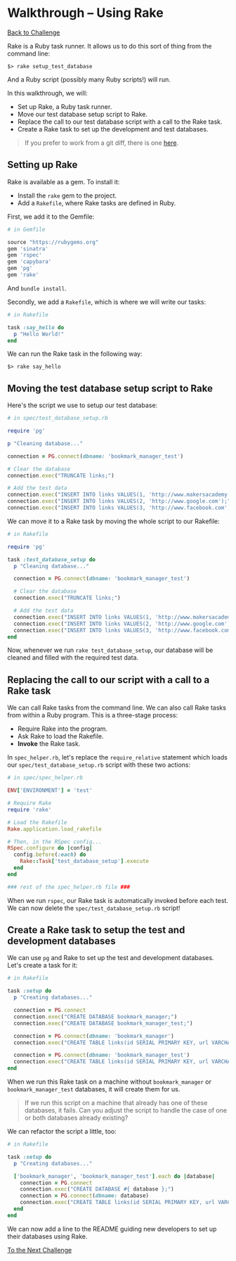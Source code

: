 # Walkthrough – Using Rake

[Back to Challenge](../10_using_rake.md)

Rake is a Ruby task runner. It allows us to do this sort of thing from the command line:

```
$> rake setup_test_database
```

And a Ruby script (possibly many Ruby scripts!) will run.

In this walkthrough, we will:

- Set up Rake, a Ruby task runner.
- Move our test database setup script to Rake.
- Replace the call to our test database script with a call to the Rake task.
- Create a Rake task to set up the development and test databases.

> If you prefer to work from a git diff, there is one [here](https://github.com/sjmog/bookmark_manager/commit/8b7463cf01edd381ed9edf3f99533515e3d4cb0f).

## Setting up Rake

Rake is available as a gem. To install it:

- Install the `rake` gem to the project.
- Add a `Rakefile`, where Rake tasks are defined in Ruby.

First, we add it to the Gemfile:

```ruby
# in Gemfile

source "https://rubygems.org"
gem 'sinatra'
gem 'rspec'
gem 'capybara'
gem 'pg'
gem 'rake'
```

And `bundle install`.

Secondly, we add a `Rakefile`, which is where we will write our tasks:

```ruby
# in Rakefile

task :say_hello do
  p "Hello World!"
end
```

We can run the Rake task in the following way:

```
$> rake say_hello
```

## Moving the test database setup script to Rake

Here's the script we use to setup our test database:

```ruby
# in spec/test_database_setup.rb

require 'pg'

p "Cleaning database..."

connection = PG.connect(dbname: 'bookmark_manager_test')

# Clear the database
connection.exec("TRUNCATE links;")

# Add the test data
connection.exec("INSERT INTO links VALUES(1, 'http://www.makersacademy.com');")
connection.exec("INSERT INTO links VALUES(2, 'http://www.google.com');")
connection.exec("INSERT INTO links VALUES(3, 'http://www.facebook.com');")
```

We can move it to a Rake task by moving the whole script to our Rakefile:

```ruby
# in Rakefile

require 'pg'

task :test_database_setup do
  p "Cleaning database..."

  connection = PG.connect(dbname: 'bookmark_manager_test')

  # Clear the database
  connection.exec("TRUNCATE links;")

  # Add the test data
  connection.exec("INSERT INTO links VALUES(1, 'http://www.makersacademy.com');")
  connection.exec("INSERT INTO links VALUES(2, 'http://www.google.com');")
  connection.exec("INSERT INTO links VALUES(3, 'http://www.facebook.com');")
end
```

Now, whenever we run `rake test_database_setup`, our database will be cleaned and filled with the required test data.

## Replacing the call to our script with a call to a Rake task

We can call Rake tasks from the command line. We can also call Rake tasks from within a Ruby program. This is a three-stage process:

- Require Rake into the program.
- Ask Rake to load the Rakefile.
- **Invoke** the Rake task.

In `spec_helper.rb`, let's replace the `require_relative` statement which loads our `spec/test_database_setup.rb` script with these two actions:

```ruby
# in spec/spec_helper.rb

ENV['ENVIRONMENT'] = 'test'

# Require Rake
require 'rake'

# Load the Rakefile
Rake.application.load_rakefile

# Then, in the RSpec config...
RSpec.configure do |config|
  config.before(:each) do
    Rake::Task['test_database_setup'].execute
  end
end

### rest of the spec_helper.rb file ###
```

When we run `rspec`, our Rake task is automatically invoked before each test. We can now delete the `spec/test_database_setup.rb` script!

## Create a Rake task to setup the test and development databases

We can use `pg` and Rake to set up the test and development databases. Let's create a task for it:

```ruby
# in Rakefile

task :setup do
  p "Creating databases..."

  connection = PG.connect
  connection.exec("CREATE DATABASE bookmark_manager;")
  connection.exec("CREATE DATABASE bookmark_manager_test;")

  connection = PG.connect(dbname: 'bookmark_manager')
  connection.exec("CREATE TABLE links(id SERIAL PRIMARY KEY, url VARCHAR(60));")

  connection = PG.connect(dbname: 'bookmark_manager_test')
  connection.exec("CREATE TABLE links(id SERIAL PRIMARY KEY, url VARCHAR(60));")
end
```

When we run this Rake task on a machine without `bookmark_manager` or `bookmark_manager_test` databases, it will create them for us.

> If we run this script on a machine that already has one of these databases, it fails. Can you adjust the script to handle the case of one or both databases already existing?

We can refactor the script a little, too:

```ruby
# in Rakefile

task :setup do
  p "Creating databases..."

  ['bookmark_manager', 'bookmark_manager_test'].each do |database|
    connection = PG.connect
    connection.exec("CREATE DATABASE #{ database };")
    connection = PG.connect(dbname: database)
    connection.exec("CREATE TABLE links(id SERIAL PRIMARY KEY, url VARCHAR(60));")
  end
end
```

We can now add a line to the README guiding new developers to set up their databases using Rake.

[To the Next Challenge](../11_validations.md)
